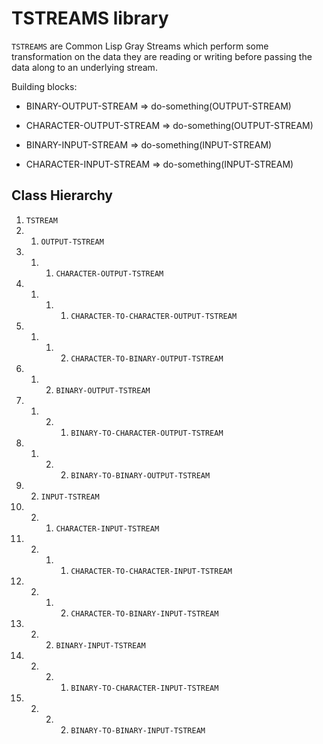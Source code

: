 TSTREAMS library
================

`TSTREAMS` are Common Lisp Gray Streams which perform some
transformation on the data they are reading or writing before passing
the data along to an underlying stream.

Building blocks:

* BINARY-OUTPUT-STREAM => do-something(OUTPUT-STREAM)
* CHARACTER-OUTPUT-STREAM => do-something(OUTPUT-STREAM)

* BINARY-INPUT-STREAM => do-something(INPUT-STREAM)
* CHARACTER-INPUT-STREAM => do-something(INPUT-STREAM)

Class Hierarchy
---------------

1. `TSTREAM`
1. 1. `OUTPUT-TSTREAM`
1. 1. 1. `CHARACTER-OUTPUT-TSTREAM`
1. 1. 1. 1. `CHARACTER-TO-CHARACTER-OUTPUT-TSTREAM`
1. 1. 1. 2. `CHARACTER-TO-BINARY-OUTPUT-TSTREAM`
1. 1. 2. `BINARY-OUTPUT-TSTREAM`
1. 1. 2. 1. `BINARY-TO-CHARACTER-OUTPUT-TSTREAM`
1. 1. 2. 2. `BINARY-TO-BINARY-OUTPUT-TSTREAM`
1. 2. `INPUT-TSTREAM`
1. 2. 1. `CHARACTER-INPUT-TSTREAM`
1. 2. 1. 1. `CHARACTER-TO-CHARACTER-INPUT-TSTREAM`
1. 2. 1. 2. `CHARACTER-TO-BINARY-INPUT-TSTREAM`
1. 2. 2. `BINARY-INPUT-TSTREAM`
1. 2. 2. 1. `BINARY-TO-CHARACTER-INPUT-TSTREAM`
1. 2. 2. 2. `BINARY-TO-BINARY-INPUT-TSTREAM`
